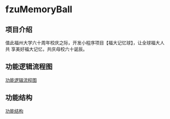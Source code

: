 # fzuMemoryBall

## 项目介绍

值此福州大学六十周年校庆之际，开发小程序项目【福大记忆球】，让全球福大人共 享美好福大记忆，共庆母校六十诞辰。

## 功能逻辑流程图

[功能逻辑流程图](http://hlx-blog.oss-cn-beijing.aliyuncs.com/18-9-18/65724816.jpg)

## 功能结构

[功能结构](http://hlx-blog.oss-cn-beijing.aliyuncs.com/18-9-18/99950178.jpg)

